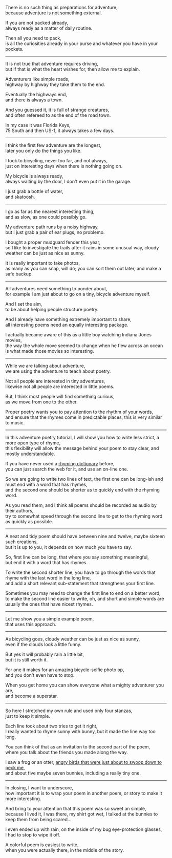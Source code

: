 There is no such thing as preparations for adventure,\
because adventure is not something external.

If you are not packed already,\
always ready as a matter of daily routine.

Then all you need to pack,\
is all the curiosities already in your purse and whatever you have in your pockets.

---

It is not true that adventure requires driving,\
but if that is what the heart wishes for, then allow me to explain.

Adventurers like simple roads,\
highway by highway they take them to the end.

Eventually the highways end,\
and there is always a town.

And you guessed it, it is full of strange creatures,\
and often refereed to as the end of the road town.

In my case it was Florida Keys,\
75 South and then US-1, it always takes a few days.

---

I think the first few adventure are the longest,\
later you only do the things you like.

I took to bicycling, never too far, and not always,\
just on interesting days when there is nothing going on.

My bicycle is always ready,\
always waiting by the door, I don't even put it in the garage.

I just grab a bottle of water,\
and skatoosh.

---

I go as far as the nearest interesting thing,\
and as slow, as one could possibly go.

My adventure path runs by a noisy highway,\
but I just grab a pair of ear plugs, no problemo.

I bought a proper mudguard fender this year,\
so I like to investigate the trails after it rains in some unusual way, cloudy weather can be just as nice as sunny.

It is really important to take photos,\
as many as you can snap, will do; you can sort them out later, and make a safe backup.

---

All adventures need something to ponder about,\
for example I am just about to go on a tiny, bicycle adventure myself.

And I set the aim,\
to be about helping people structure poetry.

And I already have something extremely important to share,\
all interesting poems need an equally interesting package.

I actually became aware of this as a little boy watching Indiana Jones movies,\
the way the whole move seemed to change when he flew across an ocean is what made those movies so interesting.

---

While we are talking about adventure,\
we are using the adventure to teach about poetry.

Not all people are interested in tiny adventures,\
likewise not all people are interested in little poems.

But, I think most people will find something curious,\
as we move from one to the other.

Proper poetry wants you to pay attention to the rhythm of your words,\
and ensure that the rhymes come in predictable places, this is very similar to music.

---

In this adventure poetry tutorial, I will show you how to write less strict, a more open type of rhyme,\
this flexibility will allow the message behind your poem to stay clear, and mostly understandable.

If you have never used a [rhyming dictionary](https://www.google.com/search?q=rhyming+dictionary) before,\
you can just search the web for it, and use an on-line one.

So we are going to write two lines of text, the first one can be long-ish and must end with a word that has rhymes,\
and the second one should be shorter as to quickly end with the rhyming word.

As you read them, and I think all poems should be recorded as audio by their authors,\
try to somewhat speed through the second line to get to the rhyming word as quickly as possible.

---

A neat and tidy poem should have between nine and twelve, maybe sixteen such creations,\
but it is up to you, it depends on how much you have to say.

So, first line can be long, that where you say something meaningful,\
but end it with a word that has rhymes.

To write the second shorter line, you have to go through the words that rhyme with the last word in the long line,\
and add a short relevant sub-statement that strengthens your first line.

Sometimes you may need to change the first line to end on a better word,\
to make the second line easier to write, oh, and short and simple words are usually the ones that have nicest rhymes.

---

Let me show you a simple example poem,\
that uses this approach.

---

As bicycling goes, cloudy weather can be just as nice as sunny,\
even if the clouds look a little funny.

But yes it will probably rain a little bit,\
but it is still worth it.

For one it makes for an amazing bicycle-selfie photo op,\
and you don't even have to stop.

When you get home you can show everyone what a mighty adventurer you are,\
and become a superstar.

---

So here I stretched my own rule and used only four stanzas,\
just to keep it simple.

Each line took about two tries to get it right,\
I really wanted to rhyme sunny with bunny, but it made the line way too long.

You can think of that as an invitation to the second part of the poem,\
where you talk about the friends you made along the way.

I saw a frog or an otter, [angry birds that were just about to swoop down to peck me](https://www.youtube.com/watch?v=gWGiWHwmhhc),\
and about five maybe seven bunnies, including a really tiny one.

---

In closing, I want to underscore,\
how important it is to wrap your poem in another poem, or story to make it more interesting.

And bring to your attention that this poem was so sweet an simple,\
because I lived it, I was there, my shirt got wet, I talked at the bunnies to keep them from being scared...

I even ended up with rain, on the inside of my bug eye-protection glasses,\
I had to stop to wipe it off.

A colorful poem is easiest to write,\
when you were actually there, in the middle of the story.
